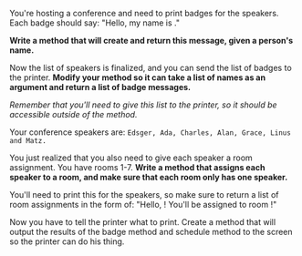 You're hosting a conference and need to print badges for the speakers. Each badge should say: "Hello, my name is <name>."

**Write a method that will create and return this message, given a person's name.**

Now the list of speakers is finalized, and you can send the list of badges to the printer. **Modify your method so it can take a list of names as an argument and return a list of badge messages.** 

*Remember that you'll need to give this list to the printer, so it should be accessible outside of the method.*

Your conference speakers are: `Edsger, Ada, Charles, Alan, Grace, Linus and Matz.`

You just realized that you also need to give each speaker a room assignment. You have rooms 1-7. 
**Write a method that assigns each speaker to a room, and make sure that each room only has one speaker.** 

You'll need to print this for the speakers, so make sure to return a list of room assignments in the form of: "Hello, <speaker>! You'll be assigned to room <room>!"

Now you have to tell the printer what to print. Create a method that will output the results of the badge method and schedule method to the screen so the printer can do his thing.


